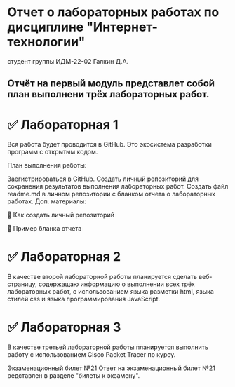 # Отчет о лабораторных работах по дисциплине "Интернет-технологии"
студент группы ИДМ-22-02 Галкин Д.А.
## Отчёт на первый модуль представлет собой план выполнени трёх лабораторных работ.


# ✅ Лабораторная 1
Вся работа будет проводится в GitHub. Это экосистема разработки программ с открытым кодом.

План выполнения работы:

Заегистрироваться в GitHub.
Создать личный репозиторий для сохранения результатов выполнения лабораторных работ.
Создать файл readme.md в личном репозитории с бланком отчета о лабораторных работах.
Доп. материалы:

📍 Как создать личный репозиторий

📍 Пример бланка отчета

# ✅ Лабораторная 2
В качестве второй лабораторной работы планируется сделать веб-страницу, содержащаю информацию о выполнении всех трёх лабораторных работ, с использованием языка разметки html, языка стилей css и языка программирования JavaScript.

# ✅ Лабораторная 3
В качестве третьей лабораторной работы планируется выполнить работу с использованием Сisco Packet Tracer по курсу.

Экзаменационный билет №21
Ответ на экзаменационный билет №21 редставлен в разделе "билеты к экзамену".

